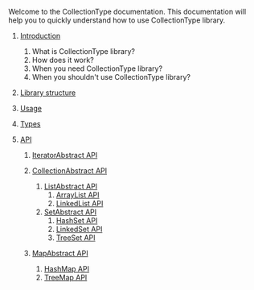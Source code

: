 Welcome to the CollectionType documentation. This documentation will help you to quickly understand how to use CollectionType library.

1. [Introduction](/docs/1.Introduction.md)
    1. What is CollectionType library?
    2. How does it work?
    3. When you need CollectionType library?
    4. When you shouldn't use CollectionType library?
 
2. [Library structure](/docs/2.LibraryStructure.md)

3. [Usage](/docs/3.Usage.md)

4. [Types](/docs/4.Types.md)

5. [API](/docs/5.API.md)

    1. [IteratorAbstract API](/docs/api/5_1.IteratorAbstractAPI.md)
    
    2. [CollectionAbstract API](/docs/api/5_2.CollectionAbstractAPI.md)
        1. [ListAbstract API](/docs/api/5_3.ListAbstractAPI.md)
            1. [ArrayList API](/docs/api/5_4.ArrayListAPI.md)    
            2. [LinkedList API](/docs/api/5_4.LinkedListAPI.md)    
        2. [SetAbstract API](/docs/api/5_3.SetAbstractAPI.md)
            1. [HashSet API](/docs/api/5_4.HashSetAPI.md)
            2. [LinkedSet API](/docs/api/5_4.LinkedSetAPI.md)
            3. [TreeSet API](/docs/api/5_4.TreeSetAPI.md)
        
    3. [MapAbstract API](/docs/api/5_2.MapAbstractAPI.md)
        1. [HashMap API](/docs/api/5_4.HashMapAPI.md)
        2. [TreeMap API](/docs/api/5_4.TreeMapAPI.md)